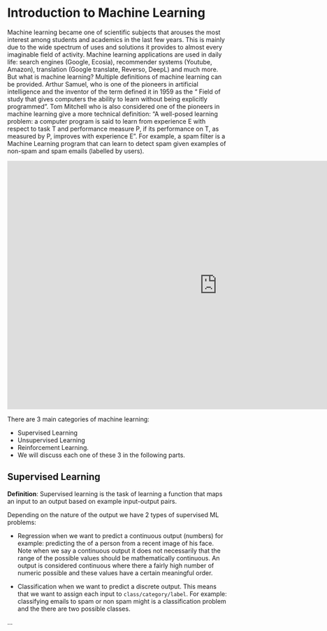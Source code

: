 # Introduction to Machine Learning

Machine learning became one of scientific subjects that arouses the most interest among students and academics in the last few years. 
This is mainly due to the wide spectrum of uses and solutions it provides to almost every imaginable field of activity. 
Machine learning applications are used in daily life: search engines (Google, Ecosia), recommender systems (Youtube, Amazon), translation (Google translate, Reverso, DeepL) and much more. 
But what is machine learning?
Multiple definitions of machine learning can be provided. Arthur Samuel, who is one of the pioneers in artificial intelligence and the inventor of the term defined it in 1959 as the “ Field of study that gives computers the ability to learn without being explicitly programmed”. Tom Mitchell who is also considered one of the pioneers in machine learning give a more technical definition: “A well-posed learning problem: a computer program is said to learn from experience E with respect to task T and performance measure P, if its performance on T, as measured by P, improves with experience E”. 
For example, a spam filter is a Machine Learning program that can learn to detect spam given examples of non-spam and spam emails (labelled by users). 


<div class='google-slides-container'>
    <iframe src="https://docs.google.com/presentation/d/e/2PACX-1vRzT4zKnLDegW2Yte9-4fCh5RCkUl4x5diPk1DgbZJ5EdRY4Spt2SUfqvms2msVn_9pfE3Dcxz1oHTS/embed?start=false&loop=false&delayms=3000" frameborder="0" width="960" height="569" allowfullscreen="true" mozallowfullscreen="true" webkitallowfullscreen="true"></iframe>
</div>


There are 3 main categories of machine learning:
* Supervised Learning
* Unsupervised Learning
* Reinforcement Learning.
* We will discuss each one of these 3 in the following parts. 

## Supervised Learning

__Definition__: Supervised learning is the task of learning a function that maps an input to an output based on example input-output pairs.

Depending on the nature of the output we have 2 types of supervised ML problems: 

* Regression when we want to predict a continuous output (numbers) for example: predicting the of a person from a recent image of his face. 
Note when we say a continuous output it does not necessarily that the range of the possible values should be mathematically continuous. An output is considered continuous where there a fairly high number of numeric possible and these values have a certain meaningful order. 

* Classification when we want to predict a discrete output. This means that we want to assign each input to `class/category/label`. For example: classifying emails to spam or non spam might is a classification problem and the there are two possible classes. 

...



